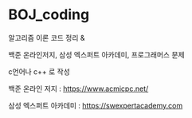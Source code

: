 # BOJ_coding

알고리즘 이론 코드 정리 &

백준 온라인저지, 삼성 엑스퍼트 아카데미, 프로그래머스 문제

c언어나 c++ 로 작성



백준 온라인 저지 : https://www.acmicpc.net/

삼성 엑스퍼트 아카데미 : https://swexpertacademy.com

